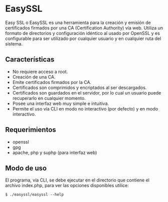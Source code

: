 EasySSL
=======

Easy SSL o EasySSL es una herramienta para la creación y emisión de certificados
firmados por una CA (Certification Authority) vía web. Utiliza un formato de
directorios y configuración idéntico al usado por OpenSSL y es configurable para
ser utilizado por cualquier usuario y en cualquier ruta del sistema.

Características
---------------

- 	No requiere acceso a root.
- 	Creación de una CA.
- 	Emite certificados firmados por la CA.
- 	Certificados son comprimidos y encriptados al ser descargados.
- 	Certificados son guardados en el servidor, por lo cual un usuario puede
	recuperarlo en cualquier momento.
-	Posee una interfaz web muy simple e intuitiva.
-	Permite el uso vía CLI en modo no interactivo (por defecto) y en
	modo interactivo.

Requerimientos
--------------

-	openssl
-	gpg
-	apache, php y suphp (para interfaz web)

Modo de uso
-----------

El programa, vía CLI, se debe ejecutar en el directorio que contiene el archivo
index.php, para ver las opciones disponibles utilice:

	$ ./easyssl/easyssl --help

